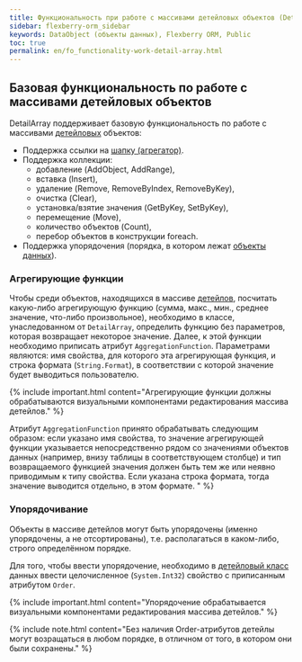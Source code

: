 ```yaml
---
title: Функциональность при работе с массивами детейловых объектов (DetailArray)
sidebar: flexberry-orm_sidebar
keywords: DataObject (объекты данных), Flexberry ORM, Public
toc: true
permalink: en/fo_functionality-work-detail-array.html
---
```


## Базовая функциональность по работе с массивами детейловых объектов

DetailArray поддерживает базовую функциональность по работе с массивами [детейловых](fo_detail-associations-properties.html) объектов:

* Поддержка ссылки на [шапку (агрегатор)](fd_key-concepts.html).
* Поддержка коллекции: 
    * добавление (AddObject, AddRange), 
    * вставка (Insert), 
    * удаление (Remove, RemoveByIndex, RemoveByKey),
    * очистка (Clear), 
    * установка/взятие значения (GetByKey, SetByKey),
    * перемещение (Move),
    * количество объектов (Count),
    * перебор объектов в конструкции foreach.
* Поддержка упорядочения (порядка, в котором лежат [объекты данных](fo_data-object.html)).

### Агрегирующие функции

Чтобы среди объектов, находящихся в массиве [детейлов](fo_detail-associations-properties.html), посчитать какую-либо агрегирующую функцию (сумма, макс., мин., среднее значение, что-либо произвольное), необходимо в классе, унаследованном от `DetailArray`, определить функцию без параметров, которая возвращает некоторое значение. Далее, к этой функции необходимо приписать атрибут `AggregationFunction`. Параметрами являются: имя свойства, для которого эта агрегирующая функция, и строка формата (`String.Format`), в соответствии с которой значение будет выводиться пользователю. 

{% include important.html content="Агрегирующие функции должны обрабатываются визуальными компонентами редактирования массива детейлов." %}

Атрибут `AggregationFunction` принято обрабатывать следующим образом: если указано имя свойства, то значение агрегирующей функции указывается непосредственно рядом со значениями объектов данных (например, внизу таблицы в соответствующем столбце) и тип возвращаемого функцией значения должен быть тем же или неявно приводимым к типу свойства. Если указана строка формата, тогда значение выводится отдельно, в этом формате.
" %}

### Упорядочивание

Объекты в массиве детейлов могут быть упорядочены (именно упорядочены, а не отсортированы), т.е. располагаться в каком-либо, строго определённом порядке.

Для того, чтобы ввести упорядочение, необходимо в [детейловый класс](fo_detail-associations-properties.html) данных ввести целочисленное (`System.Int32`) свойство с приписанным атрибутом `Order`. 

{% include important.html content="Упорядочение обрабатывается визуальными компонентами редактирования массива детейлов." %}

{% include note.html content="Без наличия Order-атрибутов детейлы могут возращаться в любом порядке, в отличном от того, в котором они были сохранены." %}


